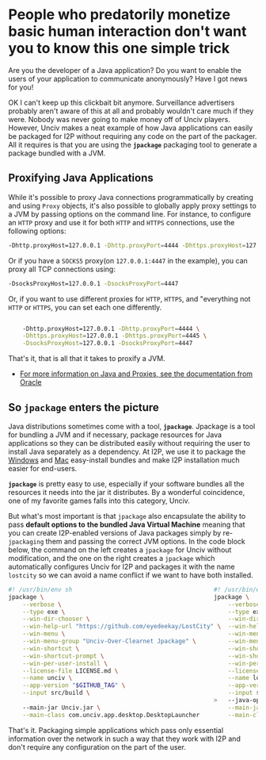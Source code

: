 # People who predatorily monetize basic human interaction don't want you to know this one simple trick

Are you the developer of a Java application? Do you want to enable the users of your application to
communicate anonymously? Have I got news for you!

OK I can't keep up this clickbait bit anymore. Surveillance advertisers probably aren't aware of this at all
and probably wouldn't care much if they were. Nobody was never going to make money off of Unciv players.
However, Unciv makes a neat example of how Java applications can easily be packaged for I2P without
requiring any code on the part of the packager. All it requires is that you are using the **`jpackage`**
packaging tool to generate a package bundled with a JVM.

## Proxifying Java Applications

While it's possible to proxy Java connections programmatically by creating and using `Proxy` objects,
it's also possible to globally apply proxy settings to a JVM by passing options on the command line.
For instance, to configure an `HTTP` proxy and use it for both `HTTP` and `HTTPS` connections, use the
following options:

```sh
-Dhttp.proxyHost=127.0.0.1 -Dhttp.proxyPort=4444 -Dhttps.proxyHost=127.0.0.1 -Dhttps.proxyPort=4444
```

Or if you have a `SOCKS5` proxy(on `127.0.0.1:4447` in the example), you can proxy all TCP connections
using:

```sh
-DsocksProxyHost=127.0.0.1 -DsocksProxyPort=4447
```

Or, if you want to use different proxies for `HTTP`, `HTTPS`, and "everything not `HTTP` or `HTTPS`,
you can set each one differently.

```sh

    -Dhttp.proxyHost=127.0.0.1 -Dhttp.proxyPort=4444 \
    -Dhttps.proxyHost=127.0.0.1 -Dhttps.proxyPort=4445 \
    -DsocksProxyHost=127.0.0.1 -DsocksProxyPort=4447
```

That's it, that is all that it takes to proxify a JVM.

- [For more information on Java and Proxies, see the documentation from Oracle](https://docs.oracle.com/javase/8/docs/technotes/guides/net/proxies.html)

## So `jpackage` enters the picture

Java distributions sometimes come with a tool, **`jpackage`**. Jpackage is a tool for bundling
a JVM and if necessary, package resources for Java applications so they can be distributed easily
without requiring the user to install Java separately as a dependency. At I2P, we use it to package
the [Windows](https://geti2p.net/en/download/easyinstall) and [Mac](https://geti2p.net/en/download/mac)
easy-install bundles and make I2P installation much easier for end-users.

**`jpackage`** is pretty easy to use, especially if your software bundles all the resources it needs
into the jar it distributes. By a wonderful coincidence, one of my favorite games falls into this
category, Unciv.

But what's most important is that `jpackage` also encapsulate the ability to pass **default options to**
**the bundled Java Virtual Machine** meaning that you can create I2P-enabled versions of Java packages
simply by re-`jpackaging` them and passing the correct JVM options. In the code block below, the command
on the left creates a `jpackage` for Unciv without modification, and the one on the right creates a
`jpackage` which automatically configures Unciv for I2P and packages it with the name `lostcity` so we
can avoid a name conflict if we want to have both installed.

```sh
#! /usr/bin/env sh                                        #! /usr/bin/env sh
jpackage \                                                jpackage \
    --verbose \                                               --verbose \
    --type exe \                                              --type exe \
    --win-dir-chooser \                                       --win-dir-chooser \
    --win-help-url "https://github.com/eyedeekay/LostCity" \  --win-help-url "https://github.com/eyedeekay/LostCity" \
    --win-menu \                                              --win-menu \
    --win-menu-group "Unciv-Over-Clearnet Jpackage" \         --win-menu-group "Unciv-Over-I2P(LostCity) Configurer" \
    --win-shortcut \                                          --win-shortcut \
    --win-shortcut-prompt \                                   --win-shortcut-prompt \
    --win-per-user-install \                                  --win-per-user-install \
    --license-file LICENSE.md \                               --license-file LICENSE.md \
    --name unciv \                                            --name lostcity \
    --app-version "$GITHUB_TAG" \                             --app-version "$GITHUB_TAG" \
    --input src/build \                                       --input src/build \
                                                          >   --java-options "-Dhttp.proxyHost=127.0.0.1 -Dhttp.proxyPort=4444 -Dhttps.proxyHost=127.0.0.1 -Dhttps.proxyPort=4444"
    --main-jar Unciv.jar \                                    --main-jar Unciv.jar \
    --main-class com.unciv.app.desktop.DesktopLauncher        --main-class com.unciv.app.desktop.DesktopLauncher
```

That's it. Packaging simple applications which pass only essential information over the network
in such a way that they work with I2P and don't require any configuration on the part of the user.
